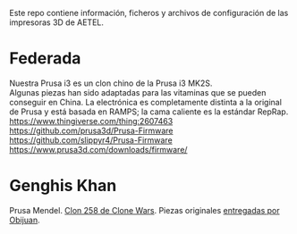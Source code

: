 Este repo contiene información, ficheros y archivos de configuración de las impresoras 3D de AETEL.  


# Federada
Nuestra Prusa i3 es un clon chino de la Prusa i3 MK2S.  
Algunas piezas han sido adaptadas para las vitaminas que se pueden conseguir en China. La electrónica es completamente distinta a la original de Prusa y está basada en RAMPS; la cama caliente es la estándar RepRap.  
https://www.thingiverse.com/thing:2607463  
https://github.com/prusa3d/Prusa-Firmware  
https://github.com/slippyr4/Prusa-Firmware  
https://www.prusa3d.com/downloads/firmware/  

# Genghis Khan
Prusa Mendel. [Clon 258 de Clone Wars](https://www.reprap.org/wiki/Clone_Wars:_El_imperio_de_los_clones/es#251-300). Piezas originales [entregadas por Obijuan](http://aetel.etsist.upm.es/2012/10/11/recogida-de-piezas-de-prusa-2-de-manos-de-obijuan/#more-1306).
